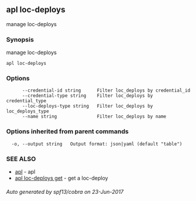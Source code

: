 ## apl loc-deploys

manage loc-deploys

### Synopsis


manage loc-deploys

```
apl loc-deploys
```

### Options

```
      --credential-id string      Filter loc_deploys by credential_id
      --credential-type string    Filter loc_deploys by credential_type
      --loc-deploys-type string   Filter loc_deploys by loc_deploys_type
      --name string               Filter loc_deploys by name
```

### Options inherited from parent commands

```
  -o, --output string   Output format: json|yaml (default "table")
```

### SEE ALSO
* [apl](apl.md)	 - apl
* [apl loc-deploys get](apl_loc-deploys_get.md)	 - get a loc-deploy

###### Auto generated by spf13/cobra on 23-Jun-2017
